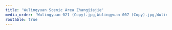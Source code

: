 ```yaml
---
title: 'Wulingyuan Scenic Area Zhangjiajie'
media_order: 'Wulingyuan 021 (Copy).jpg,Wulingyuan 007 (Copy).jpg,Wulingyuan 010 (Copy).jpg,Wulingyuan 008 (Copy).jpg,Wulingyuan 013 (Copy).jpg,Wulingyuan 009 (Copy).jpg,Wulingyuan 011 (Copy).jpg,Wulingyuan 012 (Copy).jpg,Wulingyuan 020 (Copy).jpg,Wulingyuan 014 (Copy).jpg,Wulingyuan 015 (Copy).jpg,Wulingyuan 016 (Copy).jpg,Wulingyuan 017 (Copy).jpg,Wulingyuan 018 (Copy).jpg,Wulingyuan 022 (Copy).jpg,Wulingyuan 024 (Copy).jpg,Wulingyuan 025 (Copy).jpg,Wulingyuan 026 (Copy).jpg,Wulingyuan 027 (Copy).jpg,Wulingyuan 028 (Copy).jpg,Wulingyuan 029 (Copy).jpg,Wulingyuan 030 (Copy).jpg,Wulingyuan 031 (Copy).jpg,Wulingyuan 032 (Copy).jpg,Wulingyuan 033 (Copy).jpg,Wulingyuan 034 (Copy).jpg,Wulingyuan 035 (Copy).jpg,Wulingyuan 036 (Copy).jpg,Wulingyuan 037 (Copy).jpg,Wulingyuan 038 (Copy).jpg,Wulingyuan 039 (Copy).jpg,Wulingyuan 001 (Copy).jpg,Wulingyuan 002 (Copy).jpg,Wulingyuan 003 (Copy).jpg,Wulingyuan 004 (Copy).jpg,Wulingyuan 005 (Copy).jpg,Wulingyuan 006 (Copy).jpg'
routable: true
---
```


